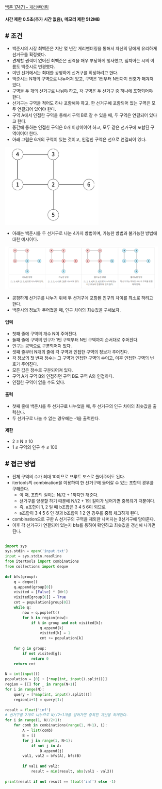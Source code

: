 
[백준 17471 - 게리맨더링](https://www.acmicpc.net/problem/17471)

#### **시간 제한 0.5초(추가 시간 없음), 메모리 제한 512MB**

## **# 조건**

- 백준시의 시장 최백준은 지난 몇 년간 게리맨더링을 통해서 자신의 당에게 유리하게 선거구를 획정했다. 
- 견제할 권력이 없어진 최백준은 권력을 매우 부당하게 행사했고, 심지어는 시의 이름도 백준시로 변경했다. 
- 이번 선거에서는 최대한 공평하게 선거구를 획정하려고 한다.
- 백준시는 N개의 구역으로 나누어져 있고, 구역은 1번부터 N번까지 번호가 매겨져 있다. 
- 구역을 두 개의 선거구로 나눠야 하고, 각 구역은 두 선거구 중 하나에 포함되어야 한다. 
- 선거구는 구역을 적어도 하나 포함해야 하고, 한 선거구에 포함되어 있는 구역은 모두 연결되어 있어야 한다. 
- 구역 A에서 인접한 구역을 통해서 구역 B로 갈 수 있을 때, 두 구역은 연결되어 있다고 한다. 
- 중간에 통하는 인접한 구역은 0개 이상이어야 하고, 모두 같은 선거구에 포함된 구역이어야 한다.
- 아래 그림은 6개의 구역이 있는 것이고, 인접한 구역은 선으로 연결되어 있다.

![](assets/Pasted%20image%2020230826152257.png)

- 아래는 백준시를 두 선거구로 나눈 4가지 방법이며, 가능한 방법과 불가능한 방법에 대한 예시이다.

![](assets/Pasted%20image%2020230826152354.png)

- 공평하게 선거구를 나누기 위해 두 선거구에 포함된 인구의 차이를 최소로 하려고 한다. 
- 백준시의 정보가 주어졌을 때, 인구 차이의 최솟값을 구해보자.

#### **입력**
- 첫째 줄에 구역의 개수 N이 주어진다. 
- 둘째 줄에 구역의 인구가 1번 구역부터 N번 구역까지 순서대로 주어진다. 
- 인구는 공백으로 구분되어져 있다.
- 셋째 줄부터 N개의 줄에 각 구역과 인접한 구역의 정보가 주어진다. 
- 각 정보의 첫 번째 정수는 그 구역과 인접한 구역의 수이고, 이후 인접한 구역의 번호가 주어진다. 
- 모든 값은 정수로 구분되어져 있다.
- 구역 A가 구역 B와 인접하면 구역 B도 구역 A와 인접하다. 
- 인접한 구역이 없을 수도 있다.

#### **출력**
- 첫째 줄에 백준시를 두 선거구로 나누었을 때, 두 선거구의 인구 차이의 최솟값을 출력한다. 
- 두 선거구로 나눌 수 없는 경우에는 -1을 출력한다.

#### **제한**
- 2 ≤ N ≤ 10
- 1 ≤ 구역의 인구 수 ≤ 100

## **# 접근 방법**

- 전체 구역의 수가 최대 10이므로 브루트 포스로 풀어주어도 된다.
- itertools의 combination을 이용하여 한 선거구에 들어갈 수 있는 조합의 경우를 구해준다.
	- 이 때, 조합의 길이는 N//2 + 1까지만 해준다.
	- 선거구를 양분할 하기 때문에 N//2 + 1의 길이가 넘어가면 중복되기 때문이다.
	- 즉, a조합이 1, 2 일 때 b조합은 3 4 5 6이 되므로
	- a조합이 3 4 5 6 인 것과 b조합이 1 2 인 경우를 중복 체크하게 된다.
- combination으로 구한 A 선거구의 구역을 제외한 나머지는 B선거구에 담아준다.
- 이후 각 선거구가 연결되어 있는지 bfs를 통하여 확인하고 최솟값을 갱신해 나가면 된다.

```python

import sys  
sys.stdin = open('input.txt')  
input = sys.stdin.readline  
from itertools import combinations  
from collections import deque  
  
def bfs(group):  
    q = deque()  
    q.append(group[0])  
    visited = [False] * (N+1)  
    visited[group[0]] = True  
    cnt = population[group[0]]  
    while q:  
        now = q.popleft()  
        for k in region[now]:  
            if k in group and not visited[k]:  
                q.append(k)  
                visited[k] = 1  
                cnt += population[k]  
  
    for g in group:  
        if not visited[g]:  
            return 0  
    return cnt  
  
N = int(input())  
population = [0] + [*map(int, input().split())]  
region = [[] for _ in range(N+1)]  
for i in range(N):  
    query = [*map(int, input().split())]  
    region[i+1] = query[1:]  
  
result = float('inf')  
# 선거구를 2개로 나누므로 N//2+1개를 넘어가면 중복된 계산을 하게된다.  
for i in range(1, N//2+1):  
    for comb in combinations(range(1, N+1), i):  
        A = list(comb)  
        B = []  
        for j in range(1, N+1):  
            if not j in A:  
                B.append(j)  
        val1, val2 = bfs(A), bfs(B)  
  
        if val1 and val2:  
            result = min(result, abs(val1 - val2))  
  
print(result if not result == float('inf') else -1)
```